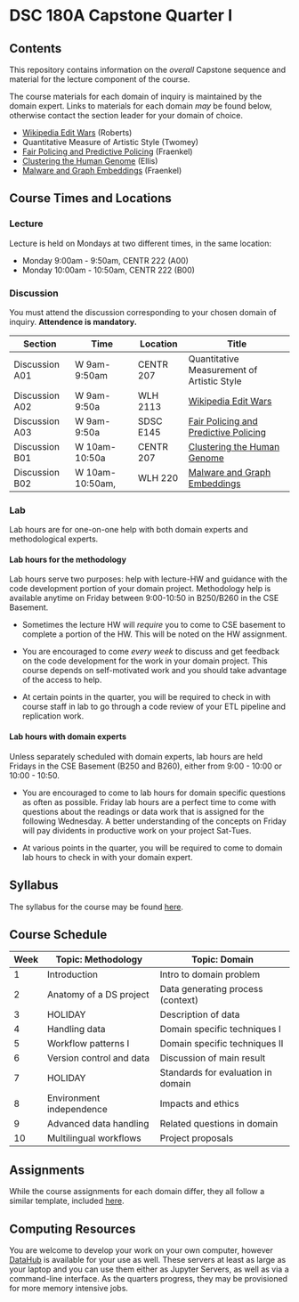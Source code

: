 # DSC 180A Capstone Quarter I

## Contents

This repository contains information on the *overall* Capstone
sequence and material for the lecture component of the course.

The course materials for each domain of inquiry is maintained by the
domain expert. Links to materials for each domain *may* be found
below, otherwise contact the section leader for your domain of choice.

* [Wikipedia Edit Wars](https://github.com/KengChiChang/DSC180A-Wiki-War) (Roberts)
* Quantitative Measure of Artistic Style (Twomey)
* [Fair Policing and Predictive Policing](https://github.com/afraenkel/DSC180A-Fair-Policing) (Fraenkel)
* [Clustering the Human Genome](https://github.com/ShanEllis/Genetic-Variation) (Ellis)
* [Malware and Graph Embeddings](https://github.com/afraenkel/DSC180A-Malware) (Fraenkel)

## Course Times and Locations

### Lecture

Lecture is held on Mondays at two different times, in the same location:

* Monday 9:00am - 9:50am, CENTR 222 (A00)
* Monday 10:00am - 10:50am, CENTR 222 (B00)

### Discussion

You must attend the discussion corresponding to your chosen domain of
inquiry. **Attendence is mandatory.**

|Section|Time|Location|Title|
|---|---|---|---|
|Discussion A01|W 9am-9:50am|CENTR 207|Quantitative Measurement of Artistic Style|
|Discussion A02|W 9am-9:50a|WLH 2113|[Wikipedia Edit Wars](https://github.com/KengChiChang/DSC180A-Wiki-War)|
|Discussion A03|W 9am-9:50a|SDSC E145|[Fair Policing and Predictive Policing](https://github.com/afraenkel/DSC180A-Fair-Policing)|
|Discussion B01|W 10am-10:50a|CENTR 207|[Clustering the Human Genome](https://github.com/ShanEllis/Genetic-Variation)|
|Discussion B02|W 10am-10:50am,|WLH 220|[Malware and Graph Embeddings](https://github.com/afraenkel/DSC180A-Malware)|

### Lab

Lab hours are for one-on-one help with both domain experts and
methodological experts. 

#### Lab hours for the methodology 

Lab hours serve two purposes: help with lecture-HW and guidance with
the code development portion of your domain project. Methodology help
is available anytime on Friday between 9:00-10:50 in B250/B260 in the
CSE Basement.

* Sometimes the lecture HW will *require* you to come to CSE basement
  to complete a portion of the HW. This will be noted on the HW
  assignment.
  
* You are encouraged to come *every week* to discuss and get feedback
  on the code development for the work in your domain project. This
  course depends on self-motivated work and you should take advantage
  of the access to help.
  
* At certain points in the quarter, you will be required to check in
  with course staff in lab to go through a code review of your
  ETL pipeline and replication work.
  
#### Lab hours with domain experts

Unless separately scheduled with domain experts, lab hours are held
Fridays in the CSE Basement (B250 and B260), either from 9:00 - 10:00
or 10:00 - 10:50.

* You are encouraged to come to lab hours for domain specific
  questions as often as possible. Friday lab hours are a perfect time
  to come with questions about the readings or data work that is
  assigned for the following Wednesday. A better understanding of the
  concepts on Friday will pay dividents in productive work on your
  project Sat-Tues.
  
* At various points in the quarter, you will be required to come to
  domain lab hours to check in with your domain expert.

## Syllabus

The syllabus for the course may be found [here](syllabus.md).

## Course Schedule

|Week|Topic: Methodology|Topic: Domain|
|---|---|---|
|1|Introduction|Intro to domain problem|
|2|Anatomy of a DS project|Data generating process (context)|
|3|HOLIDAY|Description of data|
|4|Handling data|Domain specific techniques I|
|5|Workflow patterns I|Domain specific techniques II|
|6|Version control and data|Discussion of main result|
|7|HOLIDAY|Standards for evaluation in domain|
|8|Environment independence|Impacts and ethics|
|9|Advanced data handling|Related questions in domain|
|10|Multilingual workflows|Project proposals|

## Assignments

While the course assignments for each domain differ, they all follow a
similar template, included [here](assignment-templates.md).

## Computing Resources

You are welcome to develop your work on your own computer, however
[DataHub](https://datahub.ucsd.edu/) is available for your use as
well. These servers at least as large as your laptop and you can use
them either as Jupyter Servers, as well as via a command-line
interface. As the quarters progress, they may be provisioned for more
memory intensive jobs.
